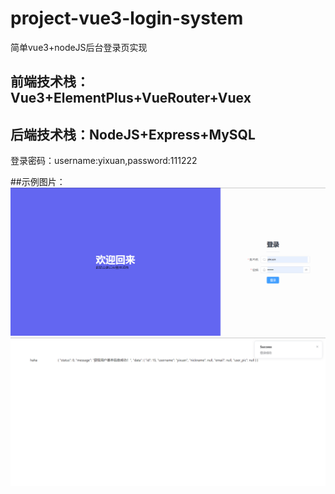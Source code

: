 # project-vue3-login-system
简单vue3+nodeJS后台登录页实现

## 前端技术栈：Vue3+ElementPlus+VueRouter+Vuex
## 后端技术栈：NodeJS+Express+MySQL
登录密码：username:yixuan,password:111222

##示例图片：
![image](https://github.com/ngyixuan/project-vue3-login-system/blob/main/sample/login.png)
![image](https://github.com/ngyixuan/project-vue3-login-system/blob/main/sample/home.png)

